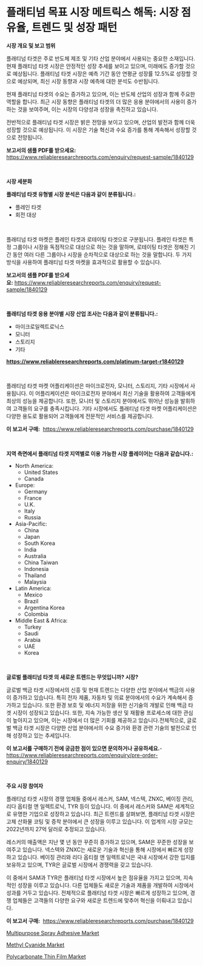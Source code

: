 <p><h1>플래티넘 목표 시장 메트릭스 해독: 시장 점유율, 트렌드 및 성장 패턴</h1></p><p><strong>시장 개요 및 보고 범위</strong></p>
<p><p>플래티넘 타겟은 주로 반도체 제조 및 기타 산업 분야에서 사용되는 중요한 소재입니다. 현재 플래티넘 타겟 시장은 안정적인 성장 추세를 보이고 있으며, 미래에도 증가할 것으로 예상됩니다. 플래티넘 타겟 시장은 예측 기간 동안 연평균 성장률 12.5%로 성장할 것으로 예상되며, 최신 시장 동향과 시장 예측에 대한 분석도 수반됩니다.</p><p>현재 플래티넘 타겟의 수요는 증가하고 있으며, 이는 반도체 산업의 성장과 함께 주요한 역할을 합니다. 최근 시장 동향은 플래티넘 타겟의 더 많은 응용 분야에서의 사용이 증가하는 것을 보여주며, 이는 시장의 다양성과 성장을 촉진하고 있습니다.</p><p>전반적으로 플래티넘 타겟 시장은 밝은 전망을 보이고 있으며, 산업의 발전과 함께 더욱 성장할 것으로 예상됩니다. 이 시장은 기술 혁신과 수요 증가를 통해 계속해서 성장할 것으로 전망됩니다.</p></p>
<p><strong>보고서의 샘플 PDF를 받으세요:</strong> <a href="https://www.reliableresearchreports.com/enquiry/request-sample/1840129">https://www.reliableresearchreports.com/enquiry/request-sample/1840129</a></p>
<p>&nbsp;</p>
<p><strong>시장 세분화</strong></p>
<p><strong>플래티넘 타겟 유형별 시장 분석은 다음과 같이 분류됩니다.:</strong></p>
<p><ul><li>플레인 타겟</li><li>회전 대상</li></ul></p>
<p>&nbsp;</p>
<p><p>플래티넘 타겟 마켓은 플레인 타겟과 로테이팅 타겟으로 구분됩니다. 플레인 타겟은 특정 그룹이나 시장을 독점적으로 대상으로 하는 것을 말하며, 로테이팅 타겟은 정해진 기간 동안 여러 다른 그룹이나 시장을 순차적으로 대상으로 하는 것을 말합니다. 두 가지 방식을 사용하여 플래티넘 타겟 마켓을 효과적으로 활용할 수 있습니다.</p></p>
<p><strong>보고서의 샘플 PDF를 받으세요:</strong>&nbsp;<a href="https://www.reliableresearchreports.com/enquiry/request-sample/1840129">https://www.reliableresearchreports.com/enquiry/request-sample/1840129</a></p>
<p>&nbsp;</p>
<p><strong> 플래티넘 타겟 응용 분야별 시장 산업 조사는 다음과 같이 분류됩니다.:</strong></p>
<p><ul><li>마이크로일렉트로닉스</li><li>모니터</li><li>스토리지</li><li>기타</li></ul></p>
<p><strong><a href="https://www.reliableresearchreports.com/platinum-target-r1840129">https://www.reliableresearchreports.com/platinum-target-r1840129</a></strong></p>
<p>&nbsp;</p>
<p><p>플래티넘 타겟 마켓 어플리케이션은 마이크로전자, 모니터, 스토리지, 기타 시장에서 사용됩니다. 이 어플리케이션은 마이크로전자 분야에서 최신 기술을 활용하여 고객들에게 최상의 성능을 제공합니다. 또한, 모니터 및 스토리지 분야에서도 뛰어난 성능을 발휘하여 고객들의 요구를 충족시킵니다. 기타 시장에서도 플래티넘 타겟 마켓 어플리케이션은 다양한 용도로 활용되어 고객들에게 전문적인 서비스를 제공합니다.</p></p>
<p><strong>이 보고서 구매:</strong>&nbsp; <a href="https://www.reliableresearchreports.com/purchase/1840129">https://www.reliableresearchreports.com/purchase/1840129</a></p>
<p>&nbsp;</p>
<p><strong>지역 측면에서 플래티넘 타겟 지역별로 이용 가능한 시장 플레이어는 다음과 같습니다.:</strong></p>
<p><ul>
    <li>
        North America:
        <ul>
            <li>United States</li>
            <li>Canada</li>
        </ul>
    </li>
    <li>
        Europe:
        <ul>
            <li>Germany</li>
            <li>France</li>
            <li>U.K.</li>
            <li>Italy</li>
            <li>Russia</li>
        </ul>
    </li>
    <li>
        Asia-Pacific:
        <ul>
            <li>China</li>
            <li>Japan</li>
            <li>South Korea</li>
            <li>India</li>
            <li>Australia</li>
            <li>China Taiwan</li>
            <li>Indonesia</li>
            <li>Thailand</li>
            <li>Malaysia</li>
        </ul>
    </li>
    <li>
        Latin America:
        <ul>
            <li>Mexico</li>
            <li>Brazil</li>
            <li>Argentina Korea</li>
            <li>Colombia</li>
        </ul>
    </li>
    <li>
        Middle East & Africa:
        <ul>
            <li>Turkey</li>
            <li>Saudi</li>
            <li>Arabia</li>
            <li>UAE</li>
            <li>Korea</li>
        </ul>
    </li>
    </ul></p>
<p>&nbsp;</p>
<p><strong>글로벌 플래티넘 타겟 의 새로운 트렌드는 무엇입니까? 시장?</strong></p>
<p><p>글로벌 백금 타겟 시장에서의 신흥 및 현재 트렌드는 다양한 산업 분야에서 백금의 사용이 증가하고 있습니다. 특히 전자 제품, 자동차 및 의료 분야에서의 수요가 계속해서 증가하고 있습니다. 또한 환경 보호 및 에너지 저장을 위한 신기술의 개발로 인해 백금 타겟 시장이 성장되고 있습니다. 또한, 지속 가능한 생산 및 재활용 프로세스에 대한 관심이 높아지고 있으며, 이는 시장에서 더 많은 기회를 제공하고 있습니다.전체적으로, 글로벌 백금 타겟 시장은 다양한 산업 분야에서의 수요 증가와 환경 관련 기술의 발전으로 인해 성장하고 있는 추세입니다.</p></p>
<p><strong>이 보고서를 구매하기 전에 궁금한 점이 있으면 문의하거나 공유하세요.</strong>- <a href="https://www.reliableresearchreports.com/enquiry/pre-order-enquiry/1840129">https://www.reliableresearchreports.com/enquiry/pre-order-enquiry/1840129</a></p>
<p>&nbsp;</p>
<p><strong>주요 시장 참여자</strong></p>
<p><p>플래티넘 타겟 시장의 경쟁 업체들 중에서 레스커, SAM, 넥스텍, ZNXC, 베이징 관리, 리다 옵티컬 앤 일렉트로닉, TYR 등이 있습니다. 이 중에서 레스커와 SAM은 세계적으로 유명한 기업으로 성장하고 있습니다. 최근 트렌드를 살펴보면, 플래티넘 타겟 시장은 고체 산화물 코팅 및 증착 분야에서 큰 성장을 이루고 있습니다. 이 업계의 시장 규모는 2022년까지 27억 달러로 추정되고 있습니다.</p><p>레스커의 매출액은 지난 몇 년 동안 꾸준히 증가하고 있으며, SAM은 꾸준한 성장을 보여주고 있습니다. 넥스텍와 ZNXC는 새로운 기술과 혁신을 통해 시장에서 빠르게 성장하고 있습니다. 베이징 관리와 리다 옵티컬 앤 일렉트로닉은 국내 시장에서 강한 입지를 보유하고 있으며, TYR은 글로벌 시장에서 경쟁력을 갖고 있습니다.</p><p>이 중에서 SAM과 TYR은 플래티넘 타겟 시장에서 높은 점유율을 가지고 있으며, 지속적인 성장을 이루고 있습니다. 다른 업체들도 새로운 기술과 제품을 개발하여 시장에서 성과를 거두고 있습니다. 전체적으로 플래티넘 타겟 시장은 빠르게 성장하고 있으며, 경쟁 업체들은 고객들의 다양한 요구와 새로운 트렌드에 맞추어 혁신을 이뤄내고 있습니다.</p></p>
<p><strong>이 보고서 구매:</strong>&nbsp;&nbsp;<a href="https://www.reliableresearchreports.com/purchase/1840129">https://www.reliableresearchreports.com/purchase/1840129</a></p>
<p><p><a href="https://issuu.com/reportprime-2/docs/multipurpose-spray-adhesive-market-size-2030.pptx">Multipurpose Spray Adhesive Market</a></p><p><a href="https://issuu.com/reportprime-2/docs/methyl-cyanide-market-size-2030.pptx">Methyl Cyanide Market</a></p><p><a href="https://issuu.com/reportprime-2/docs/polycarbonate-thin-film-market-size-2030.pptx">Polycarbonate Thin Film Market</a></p></p>
